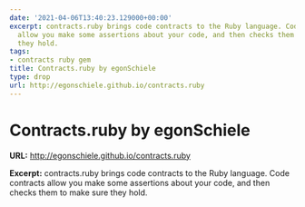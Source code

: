 ```yaml
---
date: '2021-04-06T13:40:23.129000+00:00'
excerpt: contracts.ruby brings code contracts to the Ruby language. Code contracts
  allow you make some assertions about your code, and then checks them to make sure
  they hold.
tags:
- contracts ruby gem
title: Contracts.ruby by egonSchiele
type: drop
url: http://egonschiele.github.io/contracts.ruby
---
```


# Contracts.ruby by egonSchiele

**URL:** http://egonschiele.github.io/contracts.ruby

**Excerpt:** contracts.ruby brings code contracts to the Ruby language. Code contracts allow you make some assertions about your code, and then checks them to make sure they hold.
